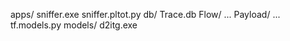 apps/
    sniffer.exe
    sniffer.pltot.py
    db/
        Trace.db
        Flow/
            ...
        Payload/
            ...
    tf.models.py
    models/
    d2itg.exe